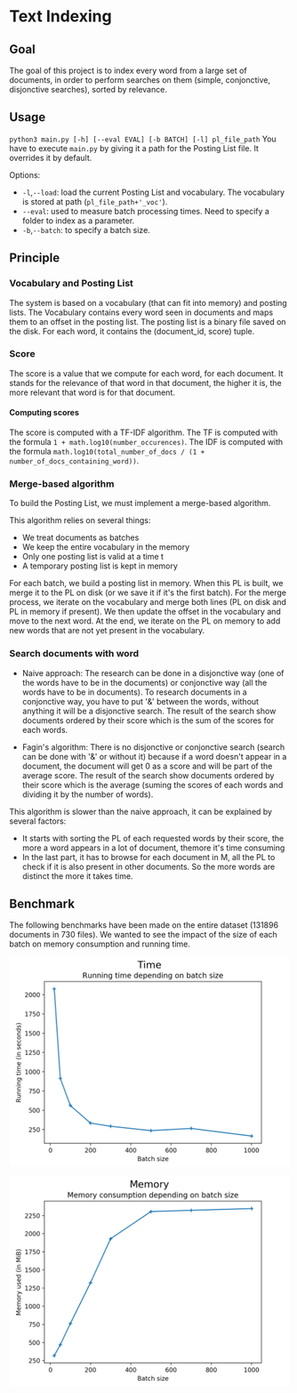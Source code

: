 # Text Indexing

## Goal
The goal of this project is to index every word from a large set of documents, in order to perform searches on them (simple, conjonctive, disjonctive searches), sorted by relevance.

## Usage
`python3 main.py [-h] [--eval EVAL] [-b BATCH] [-l] pl_file_path`
You have to execute `main.py` by giving it a path for the Posting List file. It overrides it by default.

Options:
 - `-l`,`--load`: load the current Posting List and vocabulary. The vocabulary is stored at path (`pl_file_path+'_voc'`).
 - `--eval`: used to measure batch processing times. Need to specify a folder to index as a parameter.
 - `-b`,`--batch`: to specify a batch size.

## Principle

### Vocabulary and Posting List
The system is based on a vocabulary (that can fit into memory) and posting lists. The Vocabulary contains every word seen in documents and maps them to an offset in the posting list.
The posting list is a binary file saved on the disk. For each word, it contains the (document_id, score) tuple.

### Score
The score is a value that we compute for each word, for each document. It stands for the relevance of that word in that document, the higher it is, the more relevant that word is for that document.

#### Computing scores
The score is computed with a TF-IDF algorithm.
The TF is computed with the formula `1 + math.log10(number_occurences)`.
The IDF is computed with the formula `math.log10(total_number_of_docs / (1 + number_of_docs_containing_word))`.

### Merge-based algorithm
To build the Posting List, we must implement a merge-based algorithm.

This algorithm relies on several things:
-   We treat documents as batches
-   We keep the entire vocabulary in the memory
-   Only one posting list is valid at a time t
-   A temporary posting list is kept in memory

For each batch, we build a posting list in memory. When this PL is built, we merge it to the PL on disk (or we save it if it's the first batch). For the merge process, we iterate on the vocabulary and merge both lines (PL on disk and PL in memory if present). We then update the offset in the vocabulary and move to the next word. At the end, we iterate on the PL on memory to add new words that are not yet present in the vocabulary.

### Search documents with word

- Naive approach: 
The research can be done in a disjonctive way (one of the words have to be in the documents) or conjonctive way (all the words have to be in documents).
To research documents in a conjonctive way, you have to put '&' between the words, without anything it will be a disjonctive search. 
The result of the search show documents ordered by their score which is the sum of the scores for each words.

- Fagin's algorithm:
There is no disjonctive or conjonctive search (search can be done with '&' or without it) because if a word doesn't appear in a document, the document will get 0 as a score and will be part of the average score. 
The result of the search show documents ordered by their score which is the average (suming the scores of each words and dividing it by the number of words).

This algorithm is slower than the naive approach, it can be explained by several factors:
- It starts with sorting the PL of each requested words by their score, the more a word appears in a lot of document, themore it's time consuming
- In the last part, it has to browse for each document in M, all the PL to check if it is also present in other documents. So the more words are distinct the more it takes time.

## Benchmark
The following benchmarks have been made on the entire dataset (131896 documents in 730 files).
We wanted to see the impact of the size of each batch on memory consumption and running time.

![Plot of running time depending on batch size](https://github.com/BScong/text-indexing/blob/master/benchmark/measures_1_clean/time.png)


![Plot of maximum memory consumption depending on batch size](https://github.com/BScong/text-indexing/blob/master/benchmark/measures_1_clean/memory.png)
